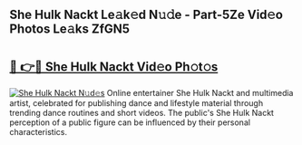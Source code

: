 ## She Hulk Nackt Le𝚊k𝚎d N𝚞𝚍e - Part-5Ze Vid𝚎o Photos Le𝚊ks ZfGN5

# <h2><a href="http://fb1kq8.evod.top/?m=She+Hulk+Nackt">🔗 👉🔴 She Hulk Nackt Vid𝚎o Ph𝚘t𝚘s</a></h2>

[![She Hulk Nackt N𝚞d𝚎s](https://i.imgur.com/8V9OHl7.gif)](http://fb1kq8.evod.top/?m=She+Hulk+Nackt)
Online entertainer She Hulk Nackt and multimedia artist, celebrated for publishing dance and lifestyle material through trending dance routines and short videos. The public's She Hulk Nackt perception of a public figure can be influenced by their personal characteristics. 
